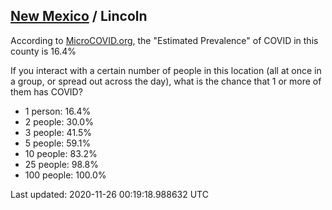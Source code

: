 
## [New Mexico](/united-states/new-mexico) / Lincoln

According to [MicroCOVID.org](http://microcovid.org),
the "Estimated Prevalence" of COVID in this county is 16.4%

If you interact with a certain number of people in this location
(all at once in a group, or spread out across the day), what is the chance that
1 or more of them has COVID?

- 1 person: 16.4%
- 2 people: 30.0%
- 3 people: 41.5%
- 5 people: 59.1%
- 10 people: 83.2%
- 25 people: 98.8%
- 100 people: 100.0%

Last updated: 2020-11-26 00:19:18.988632 UTC
